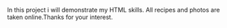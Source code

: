 In this project i will demonstrate my HTML skills. All recipes and photos are taken online.Thanks for your interest. 
